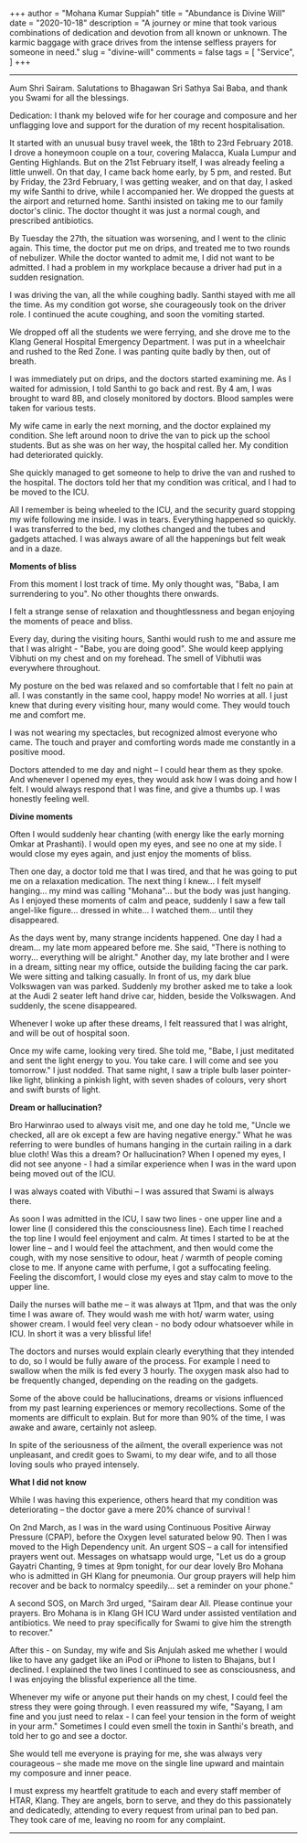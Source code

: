 +++
author = "Mohana Kumar Suppiah"
title = "Abundance is Divine Will"
date = "2020-10-18"
description = "A journey or mine that took various combinations of dedication and devotion from all known or unknown. The karmic baggage with grace drives from the intense selfless prayers for someone in need."
slug = "divine-will"
comments = false
tags = [
    "Service",
]
+++

---

Aum Shri Sairam.  Salutations to Bhagawan Sri Sathya Sai Baba, and thank you Swami for all the blessings.

Dedication: I thank my beloved wife for her courage and composure and her unflagging love and support for the duration of my recent hospitalisation.

It started with an unusual busy travel week, the 18th to 23rd February 2018. I drove a honeymoon couple on a tour, covering Malacca, Kuala Lumpur and Genting Highlands. But on the 21st February itself, I was already feeling a little unwell. On that day, I came back home early, by 5 pm, and rested. But by Friday, the 23rd February, I was getting weaker, and on that day, I asked my wife Santhi to drive, while I accompanied her. We dropped the guests at the airport and returned home. Santhi insisted on taking me to our family doctor's clinic. The doctor thought it was just a normal cough, and prescribed antibiotics.

By Tuesday the 27th, the situation was worsening, and I went to the clinic again. This time, the doctor put me on drips, and treated me to two rounds of nebulizer. While the doctor wanted to admit me, I did not want to be admitted. I had a problem in my workplace because a driver had put in a sudden resignation.

I was driving the van, all the while coughing badly. Santhi stayed with me all the time. As my condition got worse, she courageously took on the driver role. I continued the acute coughing, and soon the vomiting started.

We dropped off all the students we were ferrying, and she drove me to the Klang General Hospital Emergency Department. I was put in a wheelchair and rushed to the Red Zone. I was panting quite badly by then, out of breath. 

I was immediately put on drips, and the doctors started examining me. As I waited for admission, I told Santhi to go back and rest. By 4 am, I was brought to ward 8B, and closely monitored by doctors. Blood samples were taken for various tests.

My wife came in early the next morning, and the doctor explained my condition. She left around noon to drive the van to pick up the school students. But as she was on her way, the hospital called her. My condition had deteriorated quickly. 

She quickly managed to get someone to help to drive the van and rushed to the hospital. The doctors told her that my condition was critical, and I had to be moved to the ICU.

All I remember is being wheeled to the ICU, and the security guard stopping my wife following me inside. I was in tears. Everything happened so quickly. I was transferred to the bed, my clothes changed and the tubes and gadgets attached. I was always aware of all the happenings but felt weak and in a daze.

**Moments of bliss**

From this moment I lost track of time. My only thought was, "Baba, I am surrendering to you". No other thoughts there onwards.

I felt a strange sense of relaxation and thoughtlessness and began enjoying the moments of peace and bliss.

Every day, during the visiting hours, Santhi would rush to me and assure me that I was alright - "Babe, you are doing good". She would keep applying Vibhuti on my chest and on my forehead. The smell of Vibhutii was everywhere throughout. 

My posture on the bed was relaxed and so comfortable that I felt no pain at all. I was constantly in the same cool, happy mode! No worries at all. I just knew that during every visiting hour, many would come. They would touch me and comfort me. 

I was not wearing my spectacles, but recognized almost everyone who came. The touch and prayer and comforting words made me constantly in a positive mood.

Doctors attended to me day and night – I could hear them as they spoke. And whenever I opened my eyes, they would ask how I was doing and how I felt. I would always respond that I was fine, and give a thumbs up. I was honestly feeling well.

**Divine moments**

Often I would suddenly hear chanting (with energy like the early morning Omkar at Prashanti). I would open my eyes, and see no one at my side. I would close my eyes again, and just enjoy the moments of bliss.

Then one day, a doctor told me that I was tired, and that he was going to put me on a relaxation medication. The next thing I knew... I felt myself hanging… my mind was calling "Mohana"...  but the body was just hanging. As I enjoyed these moments of calm and peace, suddenly I saw a few tall angel-like figure... dressed in white... I watched them... until they disappeared. 

As the days went by, many strange incidents happened. One day I had a dream... my late mom appeared before me. She said, "There is nothing to worry...  everything will be alright." Another day, my late brother and I were in a dream, sitting near my office, outside the building facing the car park. We were sitting and talking casually. In front of us, my dark blue Volkswagen van was parked. Suddenly my brother asked me to take a look at the Audi 2 seater left hand drive car, hidden, beside the Volkswagen. And suddenly, the scene disappeared. 

Whenever I woke up after these dreams, I felt reassured that I was alright, and will be out of hospital soon. 

Once my wife came, looking very tired. She told me, "Babe, I just meditated and sent the light energy to you. You take care. I will come and see you tomorrow." I just nodded. That same night, I saw a triple bulb laser pointer-like light, blinking a pinkish light, with seven shades of colours, very short and swift bursts of light.

**Dream or hallucination?**

Bro Harwinrao used to always visit me, and one day he told me, "Uncle we checked, all are ok except a few are having negative energy." What he was referring to were bundles of humans hanging in the curtain railing in a dark blue cloth! Was this a dream? Or hallucination? When I opened my eyes, I did not see anyone - I had a similar experience when I was in the ward upon being moved out of the ICU.

I was always coated with Vibuthi – I was assured that Swami is always there.

As soon I was admitted in the ICU, I saw two lines - one upper line and a lower line (l considered this the consciousness line). Each time I reached the top line I would feel enjoyment and calm. At times I started to be at the lower line – and I would feel the attachment, and then would come the cough, with my nose sensitive to odour, heat / warmth of people coming close to me. If anyone came with perfume, I got a suffocating feeling. Feeling the discomfort, I would close my eyes and stay calm to move to the upper line.

Daily the nurses will bathe me – it was always at 11pm, and that was the only time I was aware of. They would wash me with hot/ warm water, using shower cream. I would feel very clean - no body odour whatsoever while in ICU. In short it was a very blissful life!

The doctors and nurses would explain clearly everything that they intended to do, so I would be fully aware of the process. For example I need to swallow when the milk is fed every 3 hourly. The oxygen mask also had to be frequently changed, depending on the reading on the gadgets.

Some of the above could be hallucinations, dreams or visions influenced from my past learning experiences or memory recollections. Some of the moments are difficult to explain. But for more than 90% of the time, I was awake and aware, certainly not asleep. 

In spite of the seriousness of the ailment, the overall experience was not unpleasant, and credit goes to Swami, to my dear wife, and to all those loving souls who prayed intensely.

**What I did not know**

While I was having this experience, others heard that my condition was deteriorating – the doctor gave a mere 20% chance of survival ! 

On 2nd March, as I was in the ward using Continuous Positive Airway Pressure (CPAP), before the Oxygen level saturated below 90. Then I was moved to the High Dependency unit. An urgent SOS – a call for intensified prayers went out. Messages on whatsapp would urge, "Let us do a group Gayatri Chanting, 9 times at 9pm tonight, for our dear lovely Bro Mohana who is admitted in GH Klang for pneumonia. Our group prayers will help him recover and be back to normalcy speedily... set a reminder on your phone." 

A second SOS, on March 3rd urged, "Sairam dear All. Please continue your prayers. Bro Mohana is in Klang GH ICU Ward under assisted ventilation and antibiotics. We need to pray specifically for Swami to give him the strength to recover."

After this - on Sunday, my wife and Sis Anjulah asked me whether I would like to have any gadget like an iPod or iPhone to listen to Bhajans, but I declined. I explained the two lines I continued to see as consciousness, and I was enjoying the blissful experience all the time.  

Whenever my wife or anyone put their hands on my chest, I could feel the stress they were going through. I even reassured my wife, "Sayang, I am fine and you just need to relax - I can feel your tension in the form of weight in your arm." Sometimes I could even smell the toxin in Santhi's breath, and told her to go and see a doctor. 

She would tell me everyone is praying for me, she was always very courageous – she made me move on the single line upward and maintain my composure and inner peace. 

I must express my heartfelt gratitude to each and every staff member of HTAR, Klang. They are angels, born to serve, and they do this passionately and dedicatedly, attending to every request from urinal pan to bed pan. They took care of me, leaving no room for any complaint.

---
